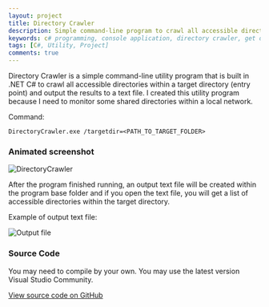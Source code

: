 ```yaml
---
layout: project
title: Directory Crawler
description: Simple command-line program to crawl all accessible directories recursively within a target directory and outputs the results into a text file.
keywords: c# programming, console application, directory crawler, get directories
tags: [C#, Utility, Project]
comments: true
---
```


Directory Crawler is a simple command-line utility program that is built in .NET C# to crawl all accessible directories within a target directory (entry point) and output the results to a text file. I created this utility program because I need to monitor some shared directories within a local network.

Command:

```shell
DirectoryCrawler.exe /targetdir=<PATH_TO_TARGET_FOLDER> 
```

### Animated screenshot

![DirectoryCrawler](https://i.imgur.com/Re1267D.gif)

After the program finished running, an output text file will be created within the program base folder and if you open the text file, you will get a list of accessible directories within the target directory.

Example of output text file:

![Output file](http://i.imgur.com/qaUZ9n3.png)

### Source Code

You may need to compile by your own. You may use the latest version Visual Studio Community.

[View source code on GitHub](https://github.com/heiswayi/DirectoryCrawler)

